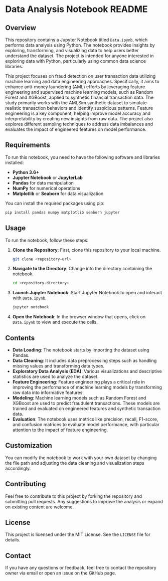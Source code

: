 
# Data Analysis Notebook README

## Overview

This repository contains a Jupyter Notebook titled `Data.ipynb`, which performs data analysis using Python. The notebook provides insights by exploring, transforming, and visualizing data to help users better understand the dataset. The project is intended for anyone interested in exploring data with Python, particularly using common data science libraries.

This project focuses on fraud detection on user transaction data utilizing machine learning and data engineering approaches. Specifically, it aims to enhance anti-money laundering (AML) efforts by leveraging feature engineering and supervised machine learning models, such as Random Forest and XGBoost, applied to synthetic financial transaction data. The study primarily works with the AMLSim synthetic dataset to simulate realistic transaction behaviors and identify suspicious patterns. Feature engineering is a key component, helping improve model accuracy and interpretability by creating new insights from raw data. The project also explores different sampling techniques to address data imbalances and evaluates the impact of engineered features on model performance.

## Requirements

To run this notebook, you need to have the following software and libraries installed:

- **Python 3.6+**
- **Jupyter Notebook** or **JupyterLab**
- **Pandas** for data manipulation
- **NumPy** for numerical operations
- **Matplotlib** or **Seaborn** for data visualization

You can install the required packages using pip:

```sh
pip install pandas numpy matplotlib seaborn jupyter
```

## Usage

To run the notebook, follow these steps:

1. **Clone the Repository**: First, clone this repository to your local machine.
   ```sh
   git clone <repository-url>
   ```

2. **Navigate to the Directory**: Change into the directory containing the notebook.
   ```sh
   cd <repository-directory>
   ```

3. **Launch Jupyter Notebook**: Start Jupyter Notebook to open and interact with `Data.ipynb`.
   ```sh
   jupyter notebook
   ```

4. **Open the Notebook**: In the browser window that opens, click on `Data.ipynb` to view and execute the cells.

## Contents

- **Data Loading**: The notebook starts by importing the dataset using Pandas.
- **Data Cleaning**: It includes data preprocessing steps such as handling missing values and transforming data types.
- **Exploratory Data Analysis (EDA)**: Various visualizations and descriptive statistics are used to analyze the dataset.
- **Feature Engineering**: Feature engineering plays a critical role in improving the performance of machine learning models by transforming raw data into informative features.
- **Modeling**: Machine learning models such as Random Forest and XGBoost are used to predict fraudulent transactions. These models are trained and evaluated on engineered features and synthetic transaction data.
- **Evaluation**: The notebook uses metrics like precision, recall, F1-score, and confusion matrices to evaluate model performance, with particular attention to the impact of feature engineering.

## Customization

You can modify the notebook to work with your own dataset by changing the file path and adjusting the data cleaning and visualization steps accordingly.

## Contributing

Feel free to contribute to this project by forking the repository and submitting pull requests. Any suggestions to improve the analysis or expand on existing content are welcome.

## License

This project is licensed under the MIT License. See the `LICENSE` file for details.

## Contact

If you have any questions or feedback, feel free to contact the repository owner via email or open an issue on the GitHub page.
